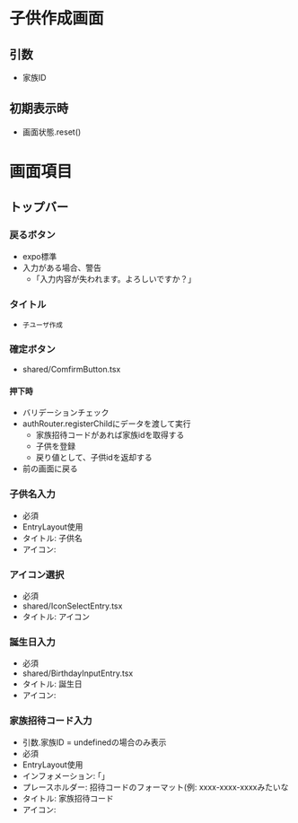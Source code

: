 # 子供作成画面

## 引数
- 家族ID

## 初期表示時
- 画面状態.reset()

# 画面項目
## トップバー
### 戻るボタン
- expo標準
- 入力がある場合、警告
  - ｢入力内容が失われます。よろしいですか？｣

### タイトル
- `子ユーザ作成`

### 確定ボタン
- shared/ComfirmButton.tsx
#### 押下時
- バリデーションチェック
- authRouter.registerChildにデータを渡して実行
  - 家族招待コードがあれば家族idを取得する
  - 子供を登録
  - 戻り値として、子供idを返却する
- 前の画面に戻る

### 子供名入力
- 必須
- EntryLayout使用
- タイトル: 子供名
- アイコン: 

### アイコン選択
- 必須
- shared/IconSelectEntry.tsx
- タイトル: アイコン

### 誕生日入力
- 必須
- shared/BirthdayInputEntry.tsx
- タイトル: 誕生日
- アイコン: 

### 家族招待コード入力
- 引数.家族ID = undefinedの場合のみ表示
- 必須
- EntryLayout使用
- インフォメーション: ｢｣
- プレースホルダー: 招待コードのフォーマット(例: xxxx-xxxx-xxxxみたいな
- タイトル: 家族招待コード
- アイコン: 


